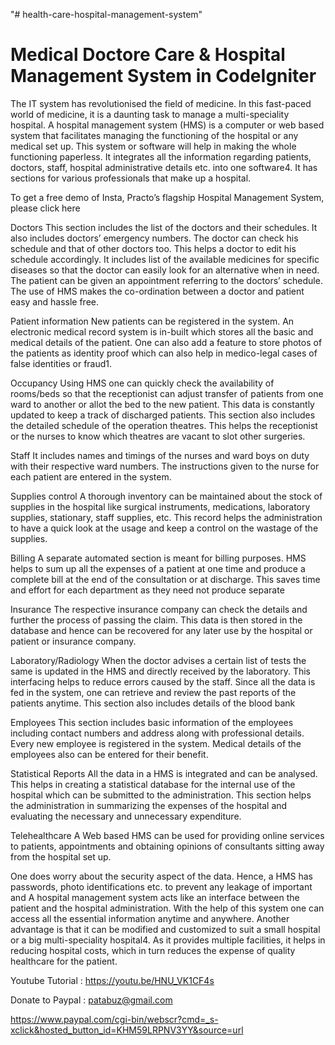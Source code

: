 "# health-care-hospital-management-system" 



Medical Doctore Care  & Hospital Management System in CodeIgniter
=================================================================

The IT system has revolutionised the field of medicine. In this fast-paced world of medicine, it is a daunting task to manage a multi-speciality hospital. A hospital management system (HMS) is a computer or web based system that facilitates managing the functioning of the hospital or any medical set up. This system or software will help in making the whole functioning paperless. It integrates all the information regarding patients, doctors, staff, hospital administrative details etc. into one software4. It has sections for various professionals that make up a hospital.

To get a free demo of Insta, Practo’s flagship Hospital Management System, please click here

Doctors
This section includes the list of the doctors and their schedules. It also includes doctors’ emergency numbers. The doctor can check his schedule and that of other doctors too. This helps a doctor to edit his schedule accordingly. It includes list of the available medicines for specific diseases so that the doctor can easily look for an alternative when in need. The patient can be given an appointment referring to the doctors’ schedule. The use of HMS makes the co-ordination between a doctor and patient easy and hassle free.

Patient information
New patients can be registered in the system. An electronic medical record system is in-built which stores all the basic and medical details of the patient. One can also add a feature to store photos of the patients as identity proof which can also help in medico-legal cases of false identities or fraud1.

Occupancy
Using HMS one can quickly check the availability of rooms/beds so that the receptionist can adjust transfer of patients from one ward to another or allot the bed to the new patient. This data is constantly updated to keep a track of discharged patients. This section also includes the detailed schedule of the operation theatres. This helps the receptionist or the nurses to know which theatres are vacant to slot other surgeries.

Staff
It includes names and timings of the nurses and ward boys on duty with their respective ward numbers. The instructions given to the nurse for each patient are entered in the system.

Supplies control
A thorough inventory can be maintained about the stock of supplies in the hospital like surgical instruments, medications, laboratory supplies, stationary, staff supplies, etc. This record helps the administration to have a quick look at the usage and keep a control on the wastage of the supplies.

Billing
A separate automated section is meant for billing purposes. HMS helps to sum up all the expenses of a patient at one time and produce a complete bill at the end of the consultation or at discharge. This saves time and effort for each department as they need not produce separate

Insurance
The respective insurance company can check the details and further the process of passing the claim. This data is then stored in the database and hence can be recovered for any later use by the hospital or patient or insurance company.

Laboratory/Radiology
When the doctor advises a certain list of tests the same is updated in the HMS and directly received by the laboratory. This interfacing helps to reduce errors caused by the staff. Since all the data is fed in the system, one can retrieve and review the past reports of the patients anytime. This section also includes details of the blood bank

Employees
This section includes basic information of the employees including contact numbers and address along with professional details. Every new employee is registered in the system. Medical details of the employees also can be entered for their benefit.

Statistical Reports
All the data in a HMS is integrated and can be analysed. This helps in creating a statistical database for the internal use of the hospital which can be submitted to the administration. This section helps the administration in summarizing the expenses of the hospital and evaluating the necessary and unnecessary expenditure.

Telehealthcare
A Web based HMS can be used for providing online services to patients, appointments and obtaining opinions of consultants sitting away from the hospital set up.

One does worry about the security aspect of the data. Hence, a HMS has passwords, photo identifications etc. to prevent any leakage of important and A hospital management system acts like an interface between the patient and the hospital administration. With the help of this system one can access all the essential information anytime and anywhere. Another advantage is that it can be modified and customized to suit a small hospital or a big multi-speciality hospital4. As it provides multiple facilities, it helps in reducing hospital costs, which in turn reduces the expense of quality healthcare for the patient.


Youtube Tutorial : https://youtu.be/HNU_VK1CF4s

Donate to Paypal : patabuz@gmail.com

https://www.paypal.com/cgi-bin/webscr?cmd=_s-xclick&hosted_button_id=KHM59LRPNV3YY&source=url
